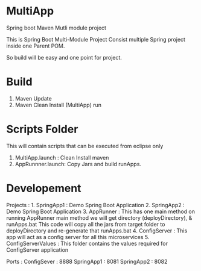 # MultiApp
Spring boot Maven Mutli module project

This is Spring Boot Multi-Module Project Consist multiple Spring project inside one Parent POM.

So build will be easy and one point for project.

# Build
1. Maven Update
2. Maven Clean Install (MultiApp) run

# Scripts Folder
This will contain scripts that can be executed from eclipse only
1. MultiApp.launch  : Clean Install maven
2. AppRunnner.launch: Copy Jars and build runApps.

# Developement 
Projects :
	1. SpringApp1 : Demo Spring Boot Application
	2. SpringApp2 : Demo Spring Boot Application
	3. AppRunner  : This has one main method on running AppRunner main method we will get directory (deployDirectory), & runApps.bat
					This code will copy all the jars from target folder to deployDirectory and re-generate that runApps.bat
    4. ConfigServer : This app will act as a config server for all this microservices
    5. ConfigServerValues : This folder contains the values required for ConfigServer application
    
Ports :
	ConfigSever : 8888
	SpringApp1  : 8081
	SpringApp2  : 8082
 